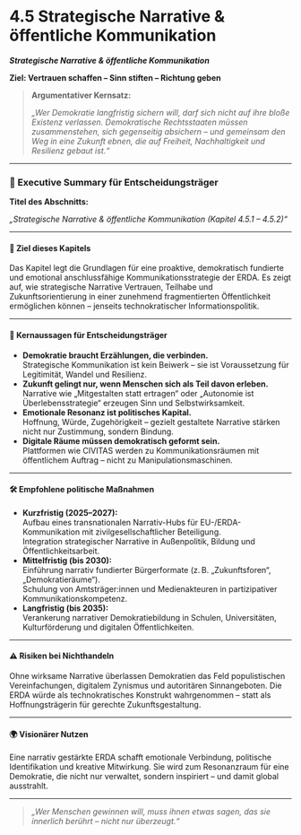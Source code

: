 # 4.5 Strategische Narrative & öffentliche Kommunikation

_**Strategische Narrative & öffentliche Kommunikation**_

**Ziel: Vertrauen schaffen – Sinn stiften – Richtung geben**

> **Argumentativer Kernsatz:**
>
> _„Wer Demokratie langfristig sichern will, darf sich nicht auf ihre bloße Existenz verlassen. Demokratische Rechtsstaaten müssen zusammenstehen, sich gegenseitig absichern – und gemeinsam den Weg in eine Zukunft ebnen, die auf Freiheit, Nachhaltigkeit und Resilienz gebaut ist.“_



***

### 📘 Executive Summary für Entscheidungsträger

**Titel des Abschnitts:**

_„Strategische Narrative & öffentliche Kommunikation (_Kapitel 4.5.1 – 4.5.2_)“_

***

#### 🎯 Ziel dieses Kapitels

Das Kapitel legt die Grundlagen für eine proaktive, demokratisch fundierte und emotional anschlussfähige Kommunikationsstrategie der ERDA. Es zeigt auf, wie strategische Narrative Vertrauen, Teilhabe und Zukunftsorientierung in einer zunehmend fragmentierten Öffentlichkeit ermöglichen können – jenseits technokratischer Informationspolitik.

***

#### 🧭 Kernaussagen für Entscheidungsträger

* **Demokratie braucht Erzählungen, die verbinden.**\
  Strategische Kommunikation ist kein Beiwerk – sie ist Voraussetzung für Legitimität, Wandel und Resilienz.
* **Zukunft gelingt nur, wenn Menschen sich als Teil davon erleben.**\
  Narrative wie „Mitgestalten statt ertragen“ oder „Autonomie ist Überlebensstrategie“ erzeugen Sinn und Selbstwirksamkeit.
* **Emotionale Resonanz ist politisches Kapital.**\
  Hoffnung, Würde, Zugehörigkeit – gezielt gestaltete Narrative stärken nicht nur Zustimmung, sondern Bindung.
* **Digitale Räume müssen demokratisch geformt sein.**\
  Plattformen wie CIVITAS werden zu Kommunikationsräumen mit öffentlichem Auftrag – nicht zu Manipulationsmaschinen.

***

#### 🛠 Empfohlene politische Maßnahmen

* **Kurzfristig (2025–2027):**\
  Aufbau eines transnationalen Narrativ-Hubs für EU-/ERDA-Kommunikation mit zivilgesellschaftlicher Beteiligung.\
  Integration strategischer Narrative in Außenpolitik, Bildung und Öffentlichkeitsarbeit.
* **Mittelfristig (bis 2030):**\
  Einführung narrativ fundierter Bürgerformate (z. B. „Zukunftsforen“, „Demokratieräume“).\
  Schulung von Amtsträger:innen und Medienakteuren in partizipativer Kommunikationskompetenz.
* **Langfristig (bis 2035):**\
  Verankerung narrativer Demokratiebildung in Schulen, Universitäten, Kulturförderung und digitalen Öffentlichkeiten.

***

#### ⚠️ Risiken bei Nichthandeln

Ohne wirksame Narrative überlassen Demokratien das Feld populistischen Vereinfachungen, digitalem Zynismus und autoritären Sinnangeboten. Die ERDA würde als technokratisches Konstrukt wahrgenommen – statt als Hoffnungsträgerin für gerechte Zukunftsgestaltung.

***

#### 🌍 Visionärer Nutzen

Eine narrativ gestärkte ERDA schafft emotionale Verbindung, politische Identifikation und kreative Mitwirkung. Sie wird zum Resonanzraum für eine Demokratie, die nicht nur verwaltet, sondern inspiriert – und damit global ausstrahlt.

***

> _„Wer Menschen gewinnen will, muss ihnen etwas sagen, das sie innerlich berührt – nicht nur überzeugt.“_

